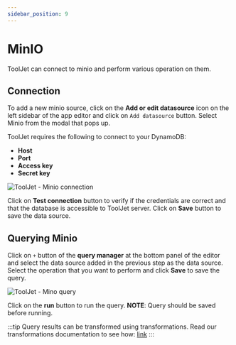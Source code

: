 ```yaml
---
sidebar_position: 9
---
```


# MinIO

ToolJet can connect to minio and perform various operation on them.

## Connection

To add a new minio source, click on the **Add or edit datasource** icon on the left sidebar of the app editor and click on `Add datasource` button. Select Minio from the modal that pops up.

ToolJet requires the following to connect to your DynamoDB:

- **Host**
- **Port**
- **Access key**
- **Secret key**

<div style={{textAlign: 'center'}}>

![ToolJet - Minio connection](/img/datasource-reference/minio-connect.png)

</div>

Click on **Test connection** button to verify if the credentials are correct and that the database is accessible to ToolJet server. Click on **Save** button to save the data source.

## Querying Minio

Click on `+` button of the **query manager** at the bottom panel of the editor and select the data source added in the previous step as the data source. Select the operation that you want to perform and click **Save** to save the query.

![ToolJet - Mino query](/img/datasource-reference/minio-query.png)

Click on the **run** button to run the query. 
**NOTE**: Query should be saved before running.

:::tip
Query results can be transformed using transformations. Read our transformations documentation to see how: [link](/docs/tutorial/transformations)
:::
